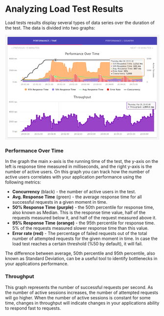 # Analyzing Load Test Results

Load tests results display several types of data series over the duration of the test. The data is divided into two graphs:

![](<../.gitbook/assets/image (15) (1) (1).png>)

### Performance Over Time

In the graph the main x-axis is the running time of the test, the y-axis on the left is response time measured in milliseconds, and the right y-axis is the number of active users. On this graph you can track how the number of active users correlates with your application performance using the following metrics:

* **Concurrency** (black) - the number of active users in the test.
* **Avg. Response Time** (green) - the average response time for all successful requests in a given moment in time.
* **50% Response Time** **(purple)** - the 50th percentile for response time, also known as Median. This is the response time value, half of the requests measured below it, and half of the request measured above it.
* **95% Response Time** **(orange)** - the 95th percentile for response time. 5% of the requests measured slower response time than this value.
* **Error rate (red)** - The percentage of failed requests out of the total number of attempted requests for the given moment in time. In case the load test reaches a certain threshold (%50 by default), it will fail.

The difference between average, 50th percentile and 95th percentile, also known as Standard Deviation, can be a useful tool to identify bottlenecks in your applications performance.

### Throughput

This graph represents the number of successful requests per second. As the number of active sessions increases, the number of attempted requests will go higher. When the number of active sessions is constant for some time, changes in throughput will indicate changes in your applications ability to respond fast to requests.
